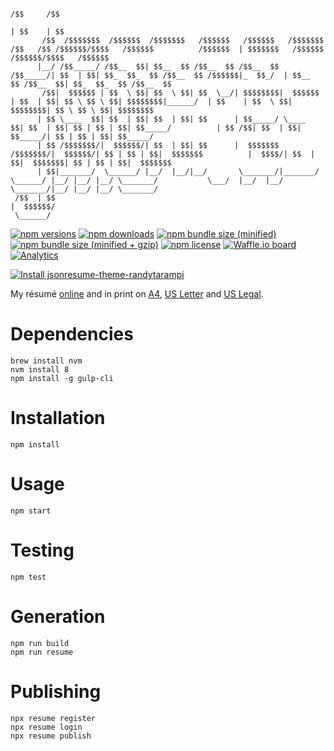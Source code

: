 ```plaintext
                                                                                                                   /$$     /$$                                        
                                                                                                                  | $$    | $$                                        
       /$$  /$$$$$$$  /$$$$$$  /$$$$$$$   /$$$$$$   /$$$$$$   /$$$$$$$ /$$   /$$ /$$$$$$/$$$$   /$$$$$$          /$$$$$$  | $$$$$$$   /$$$$$$  /$$$$$$/$$$$   /$$$$$$ 
      |__/ /$$_____/ /$$__  $$| $$__  $$ /$$__  $$ /$$__  $$ /$$_____/| $$  | $$| $$_  $$_  $$ /$$__  $$ /$$$$$$|_  $$_/  | $$__  $$ /$$__  $$| $$_  $$_  $$ /$$__  $$
       /$$|  $$$$$$ | $$  \ $$| $$  \ $$| $$  \__/| $$$$$$$$|  $$$$$$ | $$  | $$| $$ \ $$ \ $$| $$$$$$$$|______/  | $$    | $$  \ $$| $$$$$$$$| $$ \ $$ \ $$| $$$$$$$$
      | $$ \____  $$| $$  | $$| $$  | $$| $$      | $$_____/ \____  $$| $$  | $$| $$ | $$ | $$| $$_____/          | $$ /$$| $$  | $$| $$_____/| $$ | $$ | $$| $$_____/
      | $$ /$$$$$$$/|  $$$$$$/| $$  | $$| $$      |  $$$$$$$ /$$$$$$$/|  $$$$$$/| $$ | $$ | $$|  $$$$$$$          |  $$$$/| $$  | $$|  $$$$$$$| $$ | $$ | $$|  $$$$$$$
      | $$|_______/  \______/ |__/  |__/|__/       \_______/|_______/  \______/ |__/ |__/ |__/ \_______/           \___/  |__/  |__/ \_______/|__/ |__/ |__/ \_______/
 /$$  | $$                                                                                                                                                            
|  $$$$$$/                                                                                                                                                            
 \______/                                                                                                                                                             
```

[![npm versions](https://img.shields.io/npm/v/jsonresume-theme-randytarampi.svg?style=flat-square)](https://www.npmjs.com/package/jsonresume-theme-randytarampi) [![npm downloads](https://img.shields.io/npm/dt/jsonresume-theme-randytarampi.svg?style=flat-square)](https://www.npmjs.com/package/jsonresume-theme-randytarampi) [![npm bundle size (minified)](https://img.shields.io/bundlephobia/min/jsonresume-theme-randytarampi.svg?style=flat-square)](https://www.npmjs.com/package/jsonresume-theme-randytarampi) [![npm bundle size (minified + gzip)](https://img.shields.io/bundlephobia/minzip/jsonresume-theme-randytarampi.svg?style=flat-square)](https://www.npmjs.com/package/jsonresume-theme-randytarampi) [![npm license](https://img.shields.io/npm/l/jsonresume-theme-randytarampi.svg?registry_uri=https%3A%2F%2Fregistry.npmjs.com&style=flat-square)](https://www.npmjs.com/package/jsonresume-theme-randytarampi) [![Waffle.io board](https://badge.waffle.io/randytarampi/randytarampi.github.io.svg?columns=all&style=flat-square)](https://waffle.io/randytarampi/randytarampi.github.io) [![Analytics](https://ga-beacon.appspot.com/UA-50921068-1/beacon/github/randytarampi/me/tree/master/packages/jsonresume-theme?flat&useReferrer)](https://github.com/igrigorik/ga-beacon)

[![Install jsonresume-theme-randytarampi](https://nodeico.herokuapp.com/jsonresume-theme-randytarampi.svg)](https://www.npmjs.com/package/jsonresume-theme-randytarampi)

My résumé [online](https://www.randytarampi.ca/resume) and in print on [A4](https://github.com/randytarampi/me.resume/blob/master/a4.pdf), [US Letter](https://github.com/randytarampi/me.resume/blob/master/letter.pdf) and [US Legal](https://github.com/randytarampi/me.resume/blob/master/legal.pdf).

# Dependencies

```
brew install nvm
nvm install 8
npm install -g gulp-cli
```

# Installation

```
npm install
```

# Usage

```
npm start
```

# Testing

```
npm test
```

# Generation

```
npm run build
npm run resume
```

# Publishing

```
npx resume register
npx resume login
npx resume publish
```
